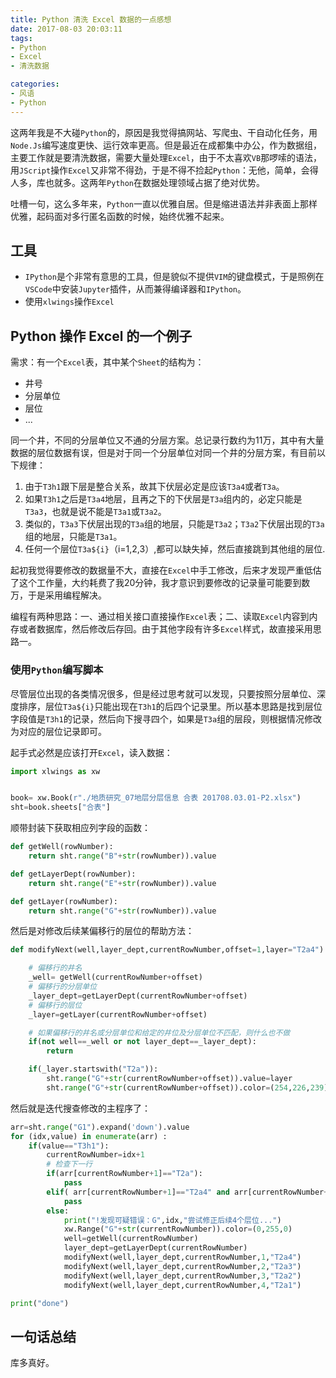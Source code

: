 ```yaml
---
title: Python 清洗 Excel 数据的一点感想
date: 2017-08-03 20:03:11
tags:
- Python
- Excel
- 清洗数据

categories:
- 风语
- Python
---
```



这两年我是不大碰`Python`的，原因是我觉得搞网站、写爬虫、干自动化任务，用`Node.Js`编写速度更快、运行效率更高。但是最近在成都集中办公，作为数据组，主要工作就是要清洗数据，需要大量处理`Excel`，由于不太喜欢`VB`那啰嗦的语法，用`JScript`操作`Excel`又非常不得劲，于是不得不捡起`Python`：无他，简单，会得人多，库也就多。这两年`Python`在数据处理领域占据了绝对优势。

吐槽一句，这么多年来，`Python`一直以优雅自居。但是缩进语法并非表面上那样优雅，起码面对多行匿名函数的时候，始终优雅不起来。

## 工具

* `IPython`是个非常有意思的工具，但是貌似不提供`VIM`的键盘模式，于是照例在`VSCode`中安装`Jupyter`插件，从而兼得编译器和`IPython`。
* 使用`xlwings`操作`Excel`

## Python 操作 Excel 的一个例子

需求：有一个`Excel`表，其中某个`Sheet`的结构为：

* 井号
* 分层单位
* 层位
* ...

同一个井，不同的分层单位又不通的分层方案。总记录行数约为11万，其中有大量数据的层位数据有误，但是对于同一个分层单位对同一个井的分层方案，有目前以下规律：
1. 由于`T3h1`跟下层是整合关系，故其下伏层必定是应该`T3a4`或者`T3a`。
2. 如果`T3h1`之后是`T3a4`地层，且再之下的下伏层是`T3a`组内的，必定只能是`T3a3`，也就是说不能是`T3a1`或`T3a2`。
3. 类似的，`T3a3`下伏层出现的`T3a`组的地层，只能是`T3a2`；`T3a2`下伏层出现的`T3a`组的地层，只能是`T3a1`。
4. 任何一个层位`T3a${i}`（i=1,2,3）,都可以缺失掉，然后直接跳到其他组的层位.

起初我觉得要修改的数据量不大，直接在`Excel`中手工修改，后来才发现严重低估了这个工作量，大约耗费了我20分钟，我才意识到要修改的记录量可能要到数万，于是采用编程解决。

编程有两种思路：一、通过相关接口直接操作`Excel`表；二、读取`Excel`内容到内存或者数据库，然后修改后存回。由于其他字段有许多`Excel`样式，故直接采用思路一。


### 使用`Python`编写脚本

尽管层位出现的各类情况很多，但是经过思考就可以发现，只要按照分层单位、深度排序，层位`T3a${i}`只能出现在`T3h1`的后四个记录里。所以基本思路是找到层位字段值是`T3h1`的记录，然后向下搜寻四个，如果是`T3a`组的层段，则根据情况修改为对应的层位记录即可。

起手式必然是应该打开`Excel`，读入数据：

```Python
import xlwings as xw


book= xw.Book(r"./地质研究_07地层分层信息 合表 201708.03.01-P2.xlsx")
sht=book.sheets["合表"]
```

顺带封装下获取相应列字段的函数：
```Python
def getWell(rowNumber):
    return sht.range("B"+str(rowNumber)).value

def getLayerDept(rowNumber):
    return sht.range("E"+str(rowNumber)).value

def getLayer(rowNumber):
    return sht.range("G"+str(rowNumber)).value


```


然后是对修改后续某偏移行的层位的帮助方法：
```Python
def modifyNext(well,layer_dept,currentRowNumber,offset=1,layer="T2a4"):

    # 偏移行的井名
    _well= getWell(currentRowNumber+offset)
    # 偏移行的分层单位
    _layer_dept=getLayerDept(currentRowNumber+offset)
    # 偏移行的层位
    _layer=getLayer(currentRowNumber+offset)

    # 如果偏移行的井名或分层单位和给定的井位及分层单位不匹配，则什么也不做
    if(not well==_well or not layer_dept==_layer_dept):
        return

    if(_layer.startswith("T2a")):
        sht.range("G"+str(currentRowNumber+offset)).value=layer
        sht.range("G"+str(currentRowNumber+offset)).color=(254,226,239)
```

然后就是迭代搜查修改的主程序了：
```Python
arr=sht.range("G1").expand('down').value
for (idx,value) in enumerate(arr) :
    if(value=="T3h1"):
        currentRowNumber=idx+1
        # 检查下一行
        if(arr[currentRowNumber+1]=="T2a"):
            pass
        elif( arr[currentRowNumber+1]=="T2a4" and arr[currentRowNumber+2]=="T2a3"):
            pass
        else:
            print("!发现可疑错误：G",idx,"尝试修正后续4个层位...")
            xw.Range("G"+str(currentRowNumber)).color=(0,255,0)
            well=getWell(currentRowNumber)
            layer_dept=getLayerDept(currentRowNumber)
            modifyNext(well,layer_dept,currentRowNumber,1,"T2a4")
            modifyNext(well,layer_dept,currentRowNumber,2,"T2a3")
            modifyNext(well,layer_dept,currentRowNumber,3,"T2a2")
            modifyNext(well,layer_dept,currentRowNumber,4,"T2a1")

print("done")
```

## 一句话总结

库多真好。